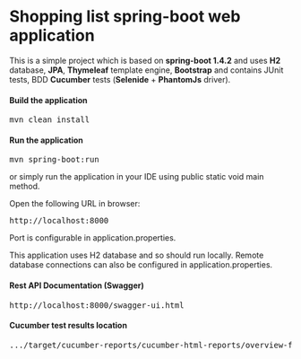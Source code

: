 # Shopping list spring-boot web application

This is a simple project which is based on **spring-boot 1.4.2** and uses **H2** database, **JPA**, **Thymeleaf** template engine, **Bootstrap** and contains JUnit tests, BDD **Cucumber** tests (**Selenide** + **PhantomJs** driver).

#### Build the application
<pre>
mvn clean install
</pre>

#### Run the application
<pre>
mvn spring-boot:run
</pre>
or simply run the application in your IDE using public static void main method.

Open the following URL in browser:
<pre>
http://localhost:8000
</pre>
Port is configurable in application.properties.

This application uses H2 database and so should run locally.
Remote database connections can also be configured in application.properties.

#### Rest API Documentation (Swagger)
<pre>
http://localhost:8000/swagger-ui.html
</pre>

#### Cucumber test results location
<pre>
.../target/cucumber-reports/cucumber-html-reports/overview-features.html
</pre>